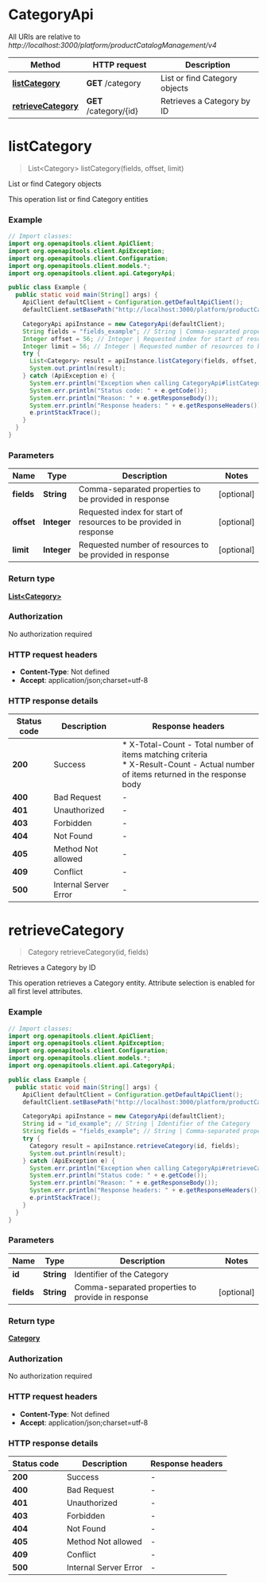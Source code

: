# CategoryApi

All URIs are relative to *http://localhost:3000/platform/productCatalogManagement/v4*

Method | HTTP request | Description
------------- | ------------- | -------------
[**listCategory**](CategoryApi.md#listCategory) | **GET** /category | List or find Category objects
[**retrieveCategory**](CategoryApi.md#retrieveCategory) | **GET** /category/{id} | Retrieves a Category by ID


<a name="listCategory"></a>
# **listCategory**
> List&lt;Category&gt; listCategory(fields, offset, limit)

List or find Category objects

This operation list or find Category entities

### Example
```java
// Import classes:
import org.openapitools.client.ApiClient;
import org.openapitools.client.ApiException;
import org.openapitools.client.Configuration;
import org.openapitools.client.models.*;
import org.openapitools.client.api.CategoryApi;

public class Example {
  public static void main(String[] args) {
    ApiClient defaultClient = Configuration.getDefaultApiClient();
    defaultClient.setBasePath("http://localhost:3000/platform/productCatalogManagement/v4");

    CategoryApi apiInstance = new CategoryApi(defaultClient);
    String fields = "fields_example"; // String | Comma-separated properties to be provided in response
    Integer offset = 56; // Integer | Requested index for start of resources to be provided in response
    Integer limit = 56; // Integer | Requested number of resources to be provided in response
    try {
      List<Category> result = apiInstance.listCategory(fields, offset, limit);
      System.out.println(result);
    } catch (ApiException e) {
      System.err.println("Exception when calling CategoryApi#listCategory");
      System.err.println("Status code: " + e.getCode());
      System.err.println("Reason: " + e.getResponseBody());
      System.err.println("Response headers: " + e.getResponseHeaders());
      e.printStackTrace();
    }
  }
}
```

### Parameters

Name | Type | Description  | Notes
------------- | ------------- | ------------- | -------------
 **fields** | **String**| Comma-separated properties to be provided in response | [optional]
 **offset** | **Integer**| Requested index for start of resources to be provided in response | [optional]
 **limit** | **Integer**| Requested number of resources to be provided in response | [optional]

### Return type

[**List&lt;Category&gt;**](Category.md)

### Authorization

No authorization required

### HTTP request headers

 - **Content-Type**: Not defined
 - **Accept**: application/json;charset=utf-8

### HTTP response details
| Status code | Description | Response headers |
|-------------|-------------|------------------|
**200** | Success |  * X-Total-Count - Total number of items matching criteria <br>  * X-Result-Count - Actual number of items returned in the response body <br>  |
**400** | Bad Request |  -  |
**401** | Unauthorized |  -  |
**403** | Forbidden |  -  |
**404** | Not Found |  -  |
**405** | Method Not allowed |  -  |
**409** | Conflict |  -  |
**500** | Internal Server Error |  -  |

<a name="retrieveCategory"></a>
# **retrieveCategory**
> Category retrieveCategory(id, fields)

Retrieves a Category by ID

This operation retrieves a Category entity. Attribute selection is enabled for all first level attributes.

### Example
```java
// Import classes:
import org.openapitools.client.ApiClient;
import org.openapitools.client.ApiException;
import org.openapitools.client.Configuration;
import org.openapitools.client.models.*;
import org.openapitools.client.api.CategoryApi;

public class Example {
  public static void main(String[] args) {
    ApiClient defaultClient = Configuration.getDefaultApiClient();
    defaultClient.setBasePath("http://localhost:3000/platform/productCatalogManagement/v4");

    CategoryApi apiInstance = new CategoryApi(defaultClient);
    String id = "id_example"; // String | Identifier of the Category
    String fields = "fields_example"; // String | Comma-separated properties to provide in response
    try {
      Category result = apiInstance.retrieveCategory(id, fields);
      System.out.println(result);
    } catch (ApiException e) {
      System.err.println("Exception when calling CategoryApi#retrieveCategory");
      System.err.println("Status code: " + e.getCode());
      System.err.println("Reason: " + e.getResponseBody());
      System.err.println("Response headers: " + e.getResponseHeaders());
      e.printStackTrace();
    }
  }
}
```

### Parameters

Name | Type | Description  | Notes
------------- | ------------- | ------------- | -------------
 **id** | **String**| Identifier of the Category |
 **fields** | **String**| Comma-separated properties to provide in response | [optional]

### Return type

[**Category**](Category.md)

### Authorization

No authorization required

### HTTP request headers

 - **Content-Type**: Not defined
 - **Accept**: application/json;charset=utf-8

### HTTP response details
| Status code | Description | Response headers |
|-------------|-------------|------------------|
**200** | Success |  -  |
**400** | Bad Request |  -  |
**401** | Unauthorized |  -  |
**403** | Forbidden |  -  |
**404** | Not Found |  -  |
**405** | Method Not allowed |  -  |
**409** | Conflict |  -  |
**500** | Internal Server Error |  -  |

